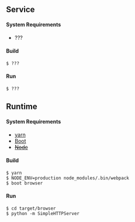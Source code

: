 
## Service
#### System Requirements
* ???
#### Build
    $ ???
#### Run
    $ ???

## Runtime
#### System Requirements
* [yarn](https://yarnpkg.com/en/docs/install)
* [Boot](https://github.com/boot-clj/boot#install)
* [~~Node~~](https://nodejs.org/)
#### Build
    $ yarn
    $ NODE_ENV=production node_modules/.bin/webpack
    $ boot browser
#### Run
    $ cd target/browser
    $ python -m SimpleHTTPServer
